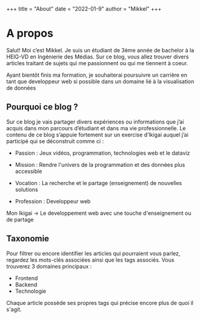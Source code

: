 +++
title = "About"
date = "2022-01-9"
author = "Mikkel"
+++

# A propos

Salut! Moi c’est Mikkel. Je suis un étudiant de 3ème année de bachelor à la HEIG-VD en Ingénierie des Médias. Sur ce blog, vous allez trouver divers articles traitant de sujets qui me passionnent ou qui me tiennent à coeur.

Ayant bientôt finis ma formation, je souhaiterai poursuivre un carrière en tant que developpeur web si possible dans un domaine lié à la visualisation de données

## Pourquoi ce blog ?

Sur ce blog je vais partager divers expériences ou informations que j’ai acquis dans mon parcours d’étudiant et dans ma vie professionnelle. Le contenu de ce blog s’appuie fortement sur un exercise d’Ikigai auquel j’ai participé qui se déconstruit comme ci :

- Passion : Jeux vidéos, programmation, technologies web et le dataviz
  
- Mission : Rendre l'univers de la programmation et des données plus accessible
  
- Vocation : La recherche et le partage (enseignement) de nouvelles solutions
  
- Profession : Developpeur web
  

Mon Ikigai -> Le developpement web avec une touche d'enseignement ou de partage

## Taxonomie

Pour filtrer ou encore identifier les articles qui pourraient vous parlez, regardez les mots-clés associées ainsi que les tags associés. Vous trouverez 3 domaines principaux :

- Frontend
- Backend
- Technologie

Chaque article possède ses propres tags qui précise encore plus de quoi il s'agit.
